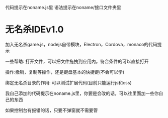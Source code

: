 代码提示在noname.js里
		语法提示在noname/接口文件夹里

# 无名杀IDEv1.0

加入无名杀game.js，nodejs自带模块，Electron，Cordova，monaco的代码提示



一些帮助:
打开文件，可以把文件拖拽到应用内。符合条件的可以直接打开

操作:撤销，复制等操作，还是键盘基本的快捷键(不会可以学)

绑定无名杀目录的作用: 可以测试扩展代码(目前只能运行js和css)

我自己添加的代码提示在noname.js里，你要是会改的话，可以往里面加一些你自己的东西

如果控制台有报错的话，只要不弹窗就不需要管

